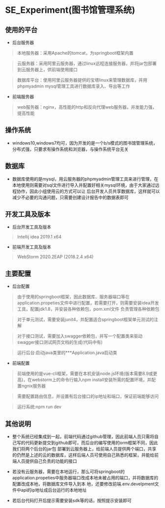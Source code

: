 # SE_Experiment(图书馆管理系统)
    
## 使用的平台

* 后台服务器
> 本地服务器：采用Apache的tomcat，为springboot框架内置

> 云服务器：采用阿里云服务器，通过linux远程连接服务器，并将jar包部署到云服务器上，供前端使用接口

> 数据库平台：使用阿里云服务器提供的宝塔linux来管理数据库，并用phpmyadmin mysql管理工具进行数据库录入、导出等工作

* 前端服务器
> web服务器：nginx，高性能的http和反向代理web服务器，并发能力强，提高性能

## 操作系统
* windows10,windows7均可，因为开发的是一个b/s模式的图书馆管理系统，分布式强，只要求有操作系统和浏览器，与操作系统平台无关

## 数据库
* 数据库使用的是mysql，用云服务器的phpmyadmin管理工具来进行管理，在本地使用则需要对sql文件进行导入并配置好相关mysql环境，由于大家通过远程协作，因此小组使用云的方式可以让
后台开发人员共享数据库，这样就可以减少不必要的沟通问题，只需要创建设计报告中的数据表即可

## 开发工具及版本
* 后台开发工具及版本
> Intellij idea 2019.1 x64

* 前端开发工具及版本
> WebStorm 2020.2EAP (2018.2.4 x64)

## 主要配置
* 后台配置
> 由于使用的springboot框架，因此数据库、服务器端口等在application.propeties文件中进行配置，若需要打开，则需要安装idea开发工具，配置jdk1.8，并安装各种依赖包，pom.xml文件
负责管理各种依赖包

> 对于单元测试，需要安装junit4，并配置适合springboot框架单元测试的注解

> 对于接口测试，需要加入swagger依赖包，并写一个配置类来驱动swagger接口测试网页文档的生成(代码中有)

> 运行后台:启动java类里的***Application.java启动类

* 前端配置
> 前端使用的是vue-cli框架，需要在本机安装node.js环境(版本需要8.9或更高)，在webstorm上的命令行输入npm install安装所需的配置环境，并配置ngnix服务器

> 需要配置路由信息，并设置有后台接口的ip地址和端口，保证前端能够访问

> 运行系统:npm run dev

## 其他说明

* 整个系统已经集成到一起，前端代码通过github管理，因此前端人员只需将自己写的代码更新提交到github即可，而后台的编写使用的orm框架不同，因此我们将两个后台的jar包
部署到云服务器上，给前端人员提供两个端口，共享的仍然是上述的云的数据库，这样后端人员可使用自己熟悉的框架，并能给前端人员提供自己负责的功能的接口
* 若没有云服务器，需要在本地运行，那么可将springboot的application.propeties中服务器端口改成本地未被占用的端口，并将数据库的配置改成本地，将数据库文件导入到本
地，还要修改前端.env.develpment文件中api的ip地址成后台运行的本地地址

* 若后台代码打开后提示需要安装sdk等的话，按照提示安装即可
